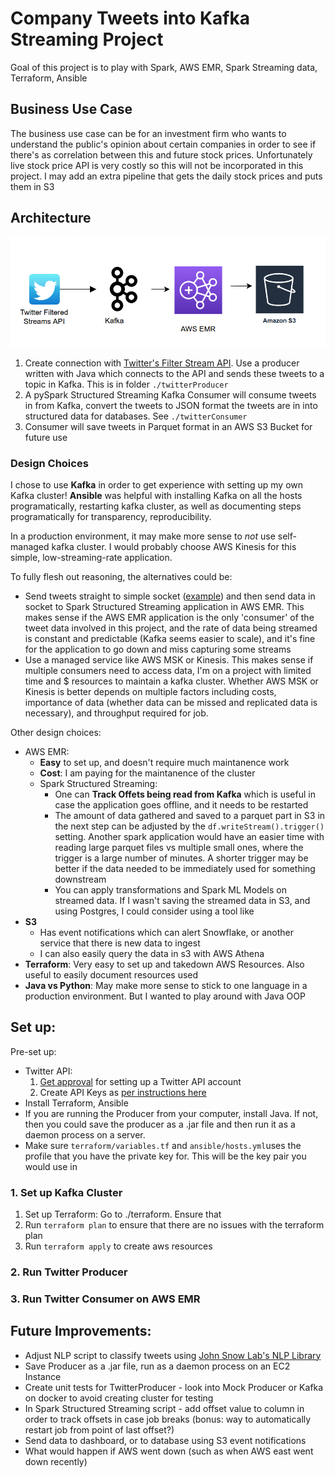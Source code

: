 # Company Tweets into Kafka Streaming Project
Goal of this project is to play with Spark, AWS EMR, Spark Streaming data, Terraform, Ansible

## Business Use Case

The business use case can be for an investment firm who wants to understand the public's opinion about certain companies in order to see if there's as correlation between this and future stock prices. Unfortunately live stock price API is very costly so this will not be incorporated in this project. I may add an extra pipeline that gets the daily stock prices and puts them in S3

## Architecture
![Pipeline of Data](_img/architecture.png)

1. Create connection with [Twitter's Filter Stream API](https://developer.twitter.com/en/docs/twitter-api/tweets/filtered-stream/introduction). Use a producer written with Java which connects to the API and sends these tweets to a topic in Kafka. This is in folder `./twitterProducer`
3. A pySpark Structured Streaming Kafka Consumer will consume tweets in from Kafka, convert the tweets to JSON format the tweets are in into structured data for databases. See `./twitterConsumer`
4. Consumer will save tweets in Parquet format in an AWS S3 Bucket for future use
    

### Design Choices
I chose to use **Kafka** in order to get experience with setting up my own Kafka cluster! **Ansible** was helpful with installing Kafka on all the hosts programatically, restarting kafka cluster, as well as documenting steps programatically for transparency, reproducibility.

In a production environment, it may make more sense to *not* use self-managed kafka cluster. I would probably choose AWS Kinesis for this simple, low-streaming-rate application. 

To fully flesh out reasoning, the alternatives could be:
* Send tweets straight to simple socket ([example](https://towardsdatascience.com/sentiment-analysis-on-streaming-twitter-data-using-spark-structured-streaming-python-fc873684bfe3)) and then send data in socket to Spark Structured Streaming application in AWS EMR. This makes sense if the AWS EMR application is the only 'consumer' of the tweet data involved in this project, and the rate of data being streamed is constant and predictable (Kafka seems easier to scale), and it's fine for the application to go down and miss capturing some streams 
* Use a managed service like AWS MSK or Kinesis. This makes sense if multiple consumers need to access data, I'm on a project with limited time and $ resources to maintain a kafka cluster. Whether AWS MSK or Kinesis is better depends on multiple factors including costs, importance of data (whether data can be missed and replicated data is necessary), and throughput required for job. 

Other design choices:
* AWS EMR:
    * **Easy** to set up, and doesn't require much maintanence work
    * **Cost**: I am paying for the maintanence of the cluster
    * Spark Structured Streaming:
        * One can **Track Offets being read from Kafka** which is useful in case the application goes offline, and it needs to be restarted 
        * The amount of data gathered and saved to a parquet part in S3 in the next step can be adjusted by the `df.writeStream().trigger()` setting. Another spark application would have an easier time with reading large parquet files vs multiple small ones, where the trigger is a large number of minutes. A shorter trigger may be better if the data needed to be immediately used for something downstream
        * You can apply transformations and Spark ML Models on streamed data. If I wasn't saving the streamed data in S3, and using Postgres, I could consider using a tool like 
* **S3**
    * Has event notifications which can alert Snowflake, or another service that there is new data to ingest
    * I can also easily query the data in s3 with AWS Athena
* **Terraform**: Very easy to set up and takedown AWS Resources. Also useful to easily document resources used
* **Java vs Python**: May make more sense to stick to one language in a production environment. But I wanted to play around with Java OOP


## Set up:
Pre-set up:
* Twitter API:
    1. [Get approval](https://developer.twitter.com/en/apply-for-access) for setting up a Twitter API account
    2. Create API Keys as [per instructions here](https://developer.twitter.com/en/docs/twitter-api/tweets/filtered-stream/quick-start)
* Install Terraform, Ansible
* If you are running the Producer from your computer, install Java. If not, then you could save the producer as a .jar file and then run it as a daemon process on a server.
* Make sure `terraform/variables.tf` and `ansible/hosts.yml`uses the profile that you have the private key for. This will be the key pair you would use in 

### 1. Set up Kafka Cluster 
1. Set up Terraform: Go to ./terraform. Ensure that 
2. Run `terraform plan` to ensure that there are no issues with the terraform plan
3. Run `terraform apply` to create aws resources
### 2. Run Twitter Producer

### 3. Run Twitter Consumer on AWS EMR

## Future Improvements:
* Adjust NLP script to classify tweets using [John Snow Lab's NLP Library](https://nlp.johnsnowlabs.com/)
* Save Producer as a .jar file, run as a daemon process on an EC2 Instance
* Create unit tests for TwitterProducer - look into Mock Producer or Kafka on docker to avoid creating cluster for testing
* In Spark Structured Streaming script - add offset value to column in order to track offsets in case job breaks (bonus: way to automatically restart job from point of last offset?)
* Send data to dashboard, or to database using S3 event notifications
* What would happen if AWS went down (such as when AWS east went down recently)